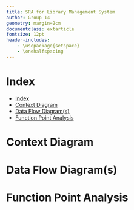 ```yaml
---
title: SRA for Library Management System
author: Group 14
geometry: margin=2cm
documentclass: extarticle
fontsize: 12pt
header-includes:
    - \usepackage{setspace}
    - \onehalfspacing
---
```


# Index
- [Index](#index)
- [Context Diagram](#context-diagram)
- [Data Flow Diagram(s)](#data-flow-diagrams)
- [Function Point Analysis](#function-point-analysis)


# Context Diagram




# Data Flow Diagram(s)

# Function Point Analysis

